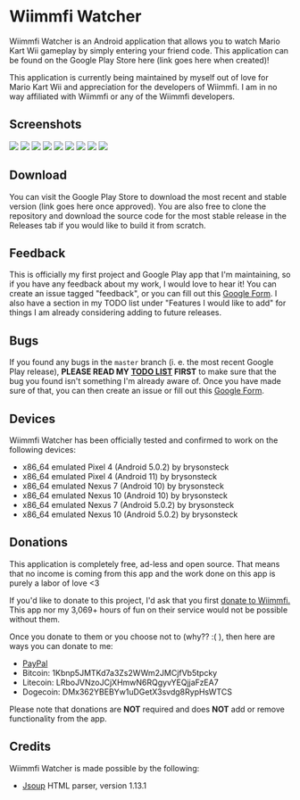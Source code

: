 # Wiimmfi Watcher

Wiimmfi Watcher is an Android application that allows you to watch Mario Kart Wii gameplay by simply entering your friend code. This application can be found on the Google Play Store here (link goes here when created)!

This application is currently being maintained by myself out of love for Mario Kart Wii and appreciation for the developers of Wiimmfi. I am in no way affiliated with Wiimmfi or any of the Wiimmfi developers.

## Screenshots

![](screenshots/sc-1.png)
![](screenshots/sc-1-dark.png)
![](screenshots/sc-2.png)
![](screenshots/sc-3.png)
![](screenshots/sc-3-dark.png)
![](screenshots/sc-4.png)
![](screenshots/sc-5.png)
![](screenshots/sc-6.png)
![](screenshots/sc-7.png)

## Download

You can visit the Google Play Store to download the most recent and stable version (link goes here once approved). You are also free to clone the repository and download the source code for the most stable release in the Releases tab if you would like to build it from scratch.

## Feedback

This is officially my first project and Google Play app that I'm maintaining, so if you have any feedback about my work, I would love to hear it! You can create an issue tagged "feedback", or you can fill out this [Google Form](https://docs.google.com/forms/d/e/1FAIpQLSd6qCONAP2tsbHPgzu_CdZcHVHL5nx7q0XFqrVfExEc84kqUQ/viewform). I also have a section in my TODO list under "Features I would like to add" for things I am already considering adding to future releases.

## Bugs

If you found any bugs in the `master` branch (i. e. the most recent Google Play release), **PLEASE READ MY [TODO LIST](https://github.com/brysonsteck/wiimmfi-watcher/blob/dev/TODO.md) FIRST** to make sure that the bug you found isn't something I'm already aware of. Once you have made sure of that, you can then create an issue or fill out this [Google Form](https://docs.google.com/forms/d/e/1FAIpQLSd6qCONAP2tsbHPgzu_CdZcHVHL5nx7q0XFqrVfExEc84kqUQ/viewform).

## Devices

Wiimmfi Watcher has been officially tested and confirmed to work on the following devices:
* x86_64 emulated Pixel 4 (Android 5.0.2) by brysonsteck
* x86_64 emulated Pixel 4 (Android 11) by brysonsteck
* x86_64 emulated Nexus 7 (Android 10) by brysonsteck
* x86_64 emulated Nexus 10 (Android 10) by brysonsteck
* x86_64 emulated Nexus 7 (Android 5.0.2) by brysonsteck
* x86_64 emulated Nexus 10 (Android 5.0.2) by brysonsteck

## Donations

This application is completely free, ad-less and open source. That means that no income is coming from this app and the work done on this app is purely a labor of love <3

If you'd like to donate to this project, I'd ask that you first [donate to Wiimmfi.](https://wiimmfi.de/donate) This app nor my 3,069+ hours of fun on their service would not be possible without them.

Once you donate to them or you choose not to (why?? :( ), then here are ways you can donate to me:
* [PayPal](https://www.paypal.com/donate/?business=steck.bryson%40gmail.com&item_name=Bryson+Steck&currency_code=USD&Z3JncnB0=)
* Bitcoin: 1Kbnp5JMTKd7a3Zs2WWm2JMCjfVb5tpcky
* Litecoin: LRboJVNzoJCjXHmwN6RQgyvYEQjjaFzEA7
* Dogecoin: DMx362YBEBYw1uDGetX3svdg8RypHsWTCS

Please note that donations are **NOT** required and does **NOT** add or remove functionality from the app.

## Credits

Wiimmfi Watcher is made possible by the following:
* [Jsoup](https://jsoup.org) HTML parser, version 1.13.1 

